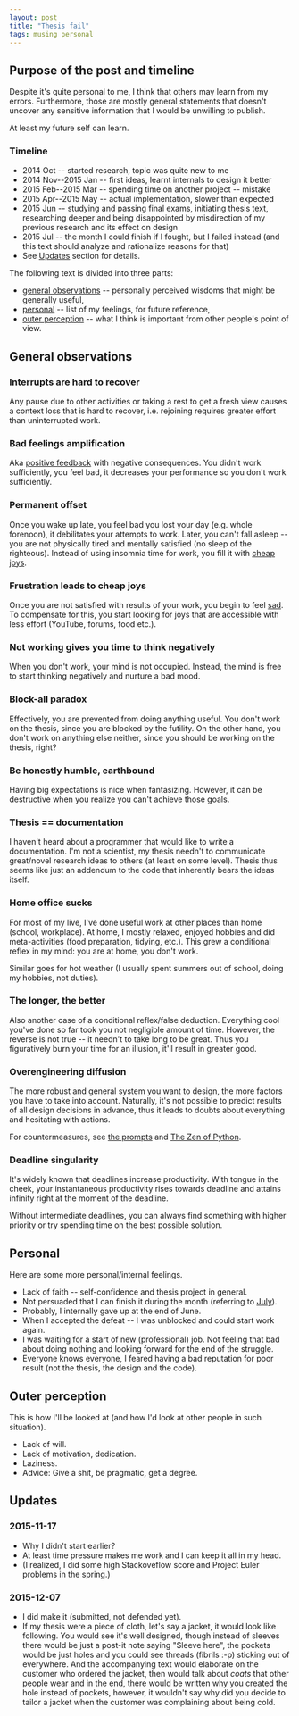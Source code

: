 ```yaml
---
layout: post
title: "Thesis fail"
tags: musing personal
---
```


## Purpose of the post and timeline

Despite it's quite personal to me, I think that others may learn from my
errors.
Furthermore, those are mostly general statements that doesn't uncover any
sensitive information that I would be unwilling to publish.

At least my future self can learn.

### <a name="timeline"></a> Timeline

  * 2014 Oct -- started research, topic was quite new to me
  * 2014 Nov--2015 Jan -- first ideas, learnt internals to design it better
  * 2015 Feb--2015 Mar -- spending time on another project -- mistake
  * 2015 Apr--2015 May -- actual implementation, slower than expected
  * 2015 Jun -- studying and passing final exams, initiating thesis text,
    researching deeper and being disappointed by misdirection of my previous
    research and its effect on design
  * 2015 Jul -- the month I could finish if I fought, but I failed instead (and
    this text should analyze and rationalize reasons for that)
  * See [Updates](#updates) section for details.


The following text is divided into three parts:

  * [general observations](#gen) -- personally perceived wisdoms that might be
    generally useful,
  * [personal](#personal) -- list of my feelings, for future reference,
  * [outer perception](#outer) -- what I think is important from other people's
    point of view.

## <a name="gen"></a> General observations

### Interrupts are hard to recover

Any pause due to other activities or taking a rest to get a fresh view
causes a context loss that is hard to recover, i.e. rejoining requires greater
effort than uninterrupted work.

### Bad feelings amplification

Aka [positive feedback][ps] with negative consequences.
You didn't work sufficiently, you feel bad, it decreases your performance so you
don't work sufficiently.

[ps]: https://en.wikipedia.org/wiki/Positive_feedback

### Permanent offset

Once you wake up late, you feel bad you lost your day (e.g. whole forenoon),
it debilitates your attempts to work.
Later, you can't fall asleep -- you are not physically tired and mentally
satisfied (no sleep of the righteous).
Instead of using insomnia time for work, you fill it with [cheap
joys](#cheap-joys).

### <a name="cheap-joys"></a> Frustration leads to cheap joys

Once you are not satisfied with results of your work,
you begin to feel [sad][dop].
To compensate for this, you start looking for joys that are accessible with
less effort (YouTube, forums, food etc.).

[dop]: https://en.wikipedia.org/wiki/Dopamine

### Not working gives you time to think negatively

When you don't work, your mind is not occupied.
Instead, the mind is free to start thinking negatively and nurture a bad mood.

### Block-all paradox

Effectively, you are prevented from doing anything useful.
You don't work on the thesis, since you are blocked by the futility.
On the other hand, you don't work on anything else neither, since you should be
working on the thesis, right?

### Be honestly humble, earthbound

Having big expectations is nice when fantasizing.
However, it can be destructive when you realize you can't achieve those goals.

### Thesis == documentation

I haven't heard about a programmer that would like to write a documentation.
I'm not a scientist, my thesis needn't to communicate great/novel research
ideas to others (at least on some level).
Thesis thus seems like just an addendum to the code that inherently bears the
ideas itself.

### Home office sucks

For most of my live, I've done useful work at other places than home (school,
workplace).
At home, I mostly relaxed, enjoyed hobbies and did meta-activities (food
preparation, tidying, etc.).
This grew a conditional reflex in my mind: you are at home, you don't work.

Similar goes for hot weather (I usually spent summers out of school, doing my
hobbies, not duties).

### <a name="longer"></a> The longer, the better

Also another case of a conditional reflex/false deduction.
Everything cool you've done so far took you not negligible amount of time.
However, the reverse is not true -- it needn't to take long to be great.
Thus you figuratively burn your time for an illusion, it'll result in greater
good.

### Overengineering diffusion

The more robust and general system you want to design,
the more factors you have to take into account.
Naturally, it's not possible to predict results of all design decisions in
advance, thus it leads to doubts about everything and hesitating with actions.

For countermeasures, see [the prompts](http://kevinlawler.com/prompts) and [The
Zen of Python](https://www.python.org/dev/peps/pep-0020/).

### Deadline singularity

It's widely known that deadlines increase productivity.
With tongue in the cheek, your instantaneous productivity rises towards
deadline and attains infinity right at the moment of the deadline.

Without intermediate deadlines, you can always find something with higher
priority or try spending time on the best possible solution.

## <a name="personal"></a> Personal

Here are some more personal/internal feelings.

  * Lack of faith -- self-confidence and thesis project in general.
  * Not persuaded that I can finish it during the month (referring to
    [July](#timeline)).
  * Probably, I internally gave up at the end of June.
  * When I accepted the defeat -- I was unblocked and could start work again.
  * I was waiting for a start of new (professional) job. Not feeling that bad
    about doing nothing and looking forward for the end of the struggle.
  * Everyone knows everyone, I feared having a bad reputation for poor result
    (not the thesis, the design and the code).


## <a name="outer"></a> Outer perception

This is how I'll be looked at (and how I'd look at other people in such
situation).

  * Lack of will.
  * Lack of motivation, dedication.
  * Laziness.
  * Advice: Give a shit, be pragmatic, get a degree.

## Updates

### 2015-11-17

  * Why I didn't start earlier?
  * At least time pressure makes me work and I can keep it all in my head.
  * (I realized, I did some high Stackoveflow score and Project Euler problems
    in the spring.)

### 2015-12-07

  * I did make it (submitted, not defended yet).
  * If my thesis were a piece of cloth, let's say a jacket, it would look like
    following.
    You would see it's well designed, though instead of sleeves there would be
    just a post-it note saying "Sleeve here", the pockets would be just holes
    and you could see threads (fibrils :-p) sticking out of everywhere.
    And the accompanying text would elaborate on the customer who ordered the
    jacket, then would talk about *coats* that other people wear and in the end,
    there would be written why you created the hole instead of pockets,
    however, it wouldn't say why did you decide to tailor a jacket when the
    customer was complaining about being cold.
